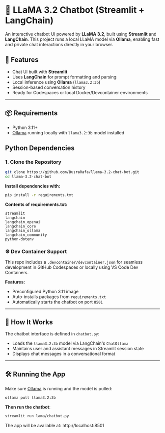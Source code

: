 # 🦙 LLaMA 3.2 Chatbot (Streamlit + LangChain)

An interactive chatbot UI powered by **LLaMA 3.2**, built using **Streamlit** and **LangChain**. This project runs a local LLaMA model via **Ollama**, enabling fast and private chat interactions directly in your browser.

## 🚀 Features

- Chat UI built with **Streamlit**
- Uses **LangChain** for prompt formatting and parsing
- Local inference using **Ollama** (`llama3.2:3b`)
- Session-based conversation history
- Ready for Codespaces or local Docker/Devcontainer environments

---

## 📦 Requirements

- Python 3.11+
- [Ollama](https://ollama.com/) running locally with `llama3.2:3b` model installed

## Python Dependencies

### 1. Clone the Repository
```bash
git clone https://github.com/BusraRafa/llama-3.2-chat-bot.git
cd llama-3.2-chat-bot
```
**Install dependencies with:**
   ```bash
   pip install -r requirements.txt
```
**Contents of requirements.txt:**
```nginx
streamlit
langchain
langchain_openai
langchain_core
langchain_ollama
langchain_community
python-dotenv
```
### ⚙️ Dev Container Support

This repo includes a `.devcontainer/devcontainer.json` for seamless development in GitHub Codespaces or locally using VS Code Dev Containers.

**Features:**

- Preconfigured Python 3.11 image  
- Auto-installs packages from `requirements.txt`  
- Automatically starts the chatbot on port `8501`

---

## 🧠 How It Works

The chatbot interface is defined in `chatbot.py`:

- Loads the `llama3.2:3b` model via LangChain's `ChatOllama`
- Maintains user and assistant messages in Streamlit session state
- Displays chat messages in a conversational format

---

## 🛠️ Running the App

Make sure [Ollama](https://ollama.com/) is running and the model is pulled:

```bash
ollama pull llama3.2:3b
```
**Then run the chatbot:**
```bash
streamlit run lama/chatbot.py
```
The app will be available at: http://localhost:8501
